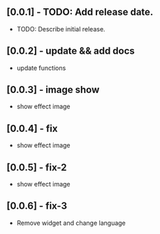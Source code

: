 ## [0.0.1] - TODO: Add release date.

* TODO: Describe initial release.

## [0.0.2] - update && add docs

* update functions

## [0.0.3] - image show

* show effect image

## [0.0.4] - fix

* show effect image

## [0.0.5] - fix-2

* show effect image

## [0.0.6] - fix-3

* Remove widget and change language